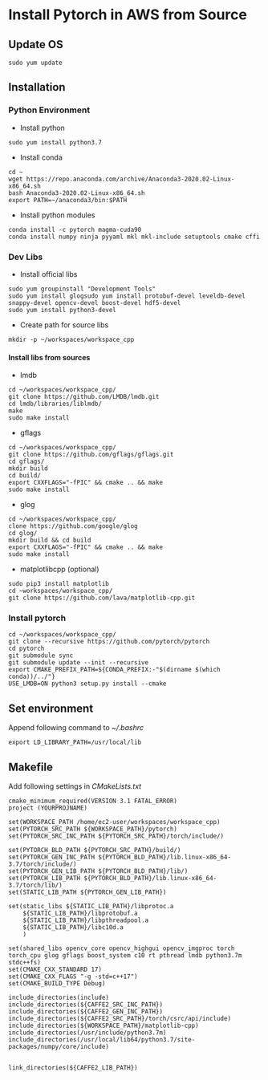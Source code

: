 # Install Pytorch in AWS from Source
## Update OS
```shell script
sudo yum update
```
## Installation
### Python Environment
* Install python
```shell script
sudo yum install python3.7
```
* Install conda
```shell script
cd ~
wget https://repo.anaconda.com/archive/Anaconda3-2020.02-Linux-x86_64.sh
bash Anaconda3-2020.02-Linux-x86_64.sh
export PATH=~/anaconda3/bin:$PATH
```
* Install python modules
```shell script
conda install -c pytorch magma-cuda90 
conda install numpy ninja pyyaml mkl mkl-include setuptools cmake cffi
```
### Dev Libs
* Install official libs
```shell script
sudo yum groupinstall "Development Tools"
sudo yum install glogsudo yum install protobuf-devel leveldb-devel snappy-devel opencv-devel boost-devel hdf5-devel
sudo yum install python3-devel
```
* Create path for source libs
```shell script
mkdir -p ~/workspaces/workspace_cpp  
```
#### Install libs from sources
* lmdb
```shell script
cd ~/workspaces/workspace_cpp/
git clone https://github.com/LMDB/lmdb.git
cd lmdb/libraries/liblmdb/
make
sudo make install
```
* gflags
```shell script
cd ~/workspaces/workspace_cpp/
git clone https://github.com/gflags/gflags.git
cd gflags/
mkdir build
cd build/
export CXXFLAGS="-fPIC" && cmake .. && make
sudo make install
```
* glog
```shell script
cd ~/workspaces/workspace_cpp/
clone https://github.com/google/glog
cd glog/
mkdir build && cd build
export CXXFLAGS="-fPIC" && cmake .. && make
sudo make install
```
* matplotlibcpp (optional)
```shell script
sudo pip3 install matplotlib
cd ~workspaces/workspace_cpp/
git clone https://github.com/lava/matplotlib-cpp.git
```
### Install pytorch
```shell script
cd ~/workspaces/workspace_cpp/
git clone --recursive https://github.com/pytorch/pytorch
cd pytorch
git submodule sync
git submodule update --init --recursive
export CMAKE_PREFIX_PATH=${CONDA_PREFIX:-"$(dirname $(which conda))/../"}
USE_LMDB=ON python3 setup.py install --cmake
```
## Set environment 
Append following command to *~/.bashrc*
```shell script
export LD_LIBRARY_PATH=/usr/local/lib
```
## Makefile
Add following settings in *CMakeLists.txt*
```shell script
cmake_minimum_required(VERSION 3.1 FATAL_ERROR)
project (YOURPROJNAME)

set(WORKSPACE_PATH /home/ec2-user/workspaces/workspace_cpp)
set(PYTORCH_SRC_PATH ${WORKSPACE_PATH}/pytorch)
set(PYTORCH_SRC_INC_PATH ${PYTORCH_SRC_PATH}/torch/include/)

set(PYTORCH_BLD_PATH ${PYTORCH_SRC_PATH}/build/)
set(PYTORCH_GEN_INC_PATH ${PYTORCH_BLD_PATH}/lib.linux-x86_64-3.7/torch/include/)
set(PYTORCH_GEN_LIB_PATH ${PYTORCH_BLD_PATH}/lib/)
set(PYTORCH_LIB_PATH ${PYTORCH_BLD_PATH}/lib.linux-x86_64-3.7/torch/lib/)
set(STATIC_LIB_PATH ${PYTORCH_GEN_LIB_PATH})

set(static_libs ${STATIC_LIB_PATH}/libprotoc.a 
	${STATIC_LIB_PATH}/libprotobuf.a 
	${STATIC_LIB_PATH}/libpthreadpool.a
	${STATIC_LIB_PATH}/libc10d.a
	)

set(shared_libs opencv_core opencv_highgui opencv_imgproc torch torch_cpu glog gflags boost_system c10 rt pthread lmdb python3.7m stdc++fs)
set(CMAKE_CXX_STANDARD 17)
set(CMAKE_CXX_FLAGS "-g -std=c++17")
set(CMAKE_BUILD_TYPE Debug)

include_directories(include)
include_directories(${CAFFE2_SRC_INC_PATH})
include_directories(${CAFFE2_GEN_INC_PATH})
include_directories(${CAFFE2_SRC_PATH}/torch/csrc/api/include)
include_directories(${WORKSPACE_PATH}/matplotlib-cpp)
include_directories(/usr/include/python3.7m)
include_directories(/usr/local/lib64/python3.7/site-packages/numpy/core/include)


link_directories(${CAFFE2_LIB_PATH})
```
